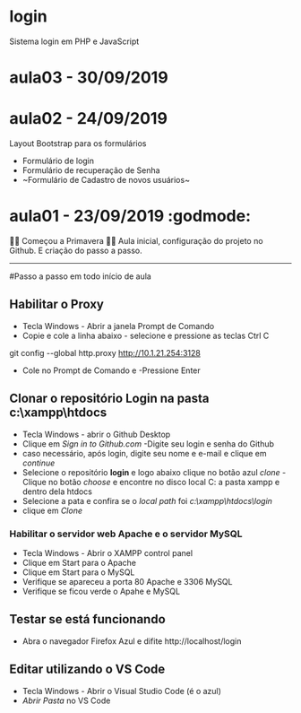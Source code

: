 # login
Sistema login em PHP e JavaScript

# aula03 - 30/09/2019

# aula02 - 24/09/2019
Layout Bootstrap para os formulários
- Formulário de login
- Formulário de recuperação de Senha
- ~Formulário de Cadastro de novos usuários~
 
# aula01 - 23/09/2019 :godmode:
🌺🍀 Começou a Primavera 🌻🌷
 Aula inicial, configuração do projeto no Github.
E criação do passo a passo.

---
#Passo a passo em todo início de aula

	
## Habilitar o Proxy
  - Tecla Windows - Abrir a janela Prompt de Comando
  - Copie e cole a linha abaixo - selecione e pressione as teclas Ctrl C

  git config --global http.proxy http://10.1.21.254:3128
   
   - Cole no Prompt de Comando e
  -Pressione Enter
  
## Clonar o repositório **Login** na pasta **c:\xampp\htdocs**
  - Tecla Windows - abrir o Github Desktop
  - Clique em *Sign in to Github.com*
  -Digite seu login e senha do Github
  - caso necessário, após login, digite seu nome e e-mail e clique em *continue*
  - Selecione o repositório **login** e logo abaixo clique no botão azul *clone*
  -Clique no botão *choose* e encontre no disco local C: a pasta xampp e dentro dela htdocs
  - Selecione a pata e confira se o *local path* foi *c:\xampp\htdocs\login*
  - clique em *Clone*
  
  
 ### Habilitar o servidor web **Apache** e o servidor **MySQL**
 
  - Tecla Windows - Abrir o XAMPP control panel
  - Clique em Start para o Apache
  - Clique em Start para o MySQL
  - Verifique se apareceu a porta 80 Apache e 3306 MySQL
  - Verifique se ficou verde o Apahe e MySQL
  
 ## Testar se está funcionando
  - Abra o navegador Firefox Azul e difite  http://localhost/login
  
 ## Editar utilizando o VS Code
  
  - Tecla Windows - Abrir o Visual Studio Code (é o azul)
  - *Abrir Pasta* no VS Code
  
 
    
